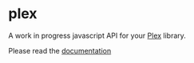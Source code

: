 # plex
A work in progress javascript API for your [Plex](https://www.plex.tv) library.

Please read the [documentation](https://ryanfarber.github.io/plex)

